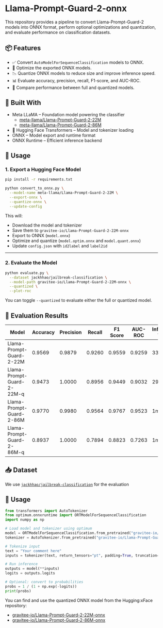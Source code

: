 
# Llama-Prompt-Guard-2-onnx

This repository provides a pipeline to convert Llama-Prompt-Guard-2 models into ONNX format, 
perform optional optimizations and quantization, and evaluate performance on classification datasets.

## 📦 Features

- ✅ Convert `AutoModelForSequenceClassification` models to ONNX.
- 🔄 Optimize the exported ONNX models.
- 📉 Quantize ONNX models to reduce size and improve inference speed.
- 📊 Evaluate accuracy, precision, recall, F1-score, and AUC-ROC.
- 🧪 Compare performance between full and quantized models.

## 🧠 Built With

- Meta LLaMA – Foundation model powering the classifier 
  - [meta-llama/Llama-Prompt-Guard-2-22M](https://huggingface.co/meta-llama/Llama-Prompt-Guard-2-22M)
  - [meta-llama/Llama-Prompt-Guard-2-86M](https://huggingface.co/meta-llama/Llama-Prompt-Guard-2-86M)
- 🤗 Hugging Face Transformers – Model and tokenizer loading
- ONNX – Model export and runtime format
- ONNX Runtime – Efficient inference backend

## 🚀 Usage

### 1. Export a Hugging Face Model

```bash
pip install -r requirements.txt
```

```bash
python convert_to_onnx.py \
  --model-name meta-llama/Llama-Prompt-Guard-2-22M \
  --export-onnx \
  --quantize-onnx \
  --update-config
```

This will:
- Download the model and tokenizer
- Save them to `gravitee-io/Llama-Prompt-Guard-2-22M-onnx`
- Export to ONNX (`model.onnx`)
- Optimize and quantize (`model.optim.onnx` and `model.quant.onnx`)
- Update `config.json` with `id2label` and `label2id`

---

### 2. Evaluate the Model

```bash
python evaluate.py \
  --dataset jackhhao/jailbreak-classification \
  --model-path gravitee-io/Llama-Prompt-Guard-2-22M-onnx \
  --quantized \
  --plot-roc
```

You can toggle `--quantized` to evaluate either the full or quantized model.

## 🧪 Evaluation Results

| Model                      | Accuracy | Precision | Recall | F1 Score | AUC-ROC | Inference Time |
|----------------------------|----------|-----------|--------|----------|---------|----------------|
| Llama-Prompt-Guard-2-22M   | 0.9569   | 0.9879    | 0.9260 | 0.9559   | 0.9259  | 33s            |
| Llama-Prompt-Guard-2-22M-q | 0.9473   | 1.0000    | 0.8956 | 0.9449   | 0.9032  | 29s            |
| Llama-Prompt-Guard-2-86M   | 0.9770   | 0.9980    | 0.9564 | 0.9767   | 0.9523  | 1m29s          |
| Llama-Prompt-Guard-2-86M-q | 0.8937   | 1.0000    | 0.7894 | 0.8823   | 0.7263  | 1m15s          |

## 📥 Dataset

We use [`jackhhao/jailbreak-classification`](https://huggingface.co/datasets/jackhhao/jailbreak-classification)
for the evaluation

## 🤗 Usage

```python
from transformers import AutoTokenizer
from optimum.onnxruntime import ORTModelForSequenceClassification
import numpy as np

# Load model and tokenizer using optimum
model = ORTModelForSequenceClassification.from_pretrained("gravitee-io/Llama-Prompt-Guard-2-22M-onnx", file_name="model.quant.onnx")
tokenizer = AutoTokenizer.from_pretrained("gravitee-io/Llama-Prompt-Guard-2-22M-onnx")

# Tokenize input
text = "Your comment here"
inputs = tokenizer(text, return_tensors="pt", padding=True, truncation=True)

# Run inference
outputs = model(**inputs)
logits = outputs.logits

# Optional: convert to probabilities
probs = 1 / (1 + np.exp(-logits))
print(probs)
```

You can find and use the quantized ONNX model from the Hugging:xFace repository: 
- [gravitee-io/Llama-Prompt-Guard-2-22M-onnx](https://huggingface.co/gravitee-io/Llama-Prompt-Guard-2-22M-onnx)
- [gravitee-io/Llama-Prompt-Guard-2-86M-onnx](https://huggingface.co/gravitee-io/Llama-Prompt-Guard-2-86M-onnx)
